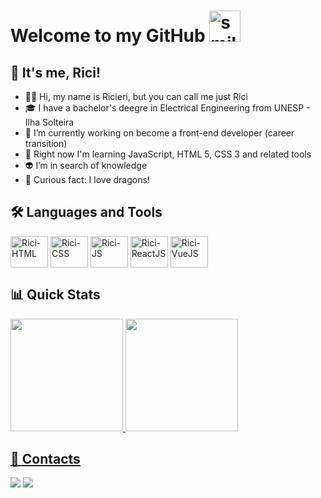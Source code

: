 # Welcome to my GitHub <img height="50px" width="50px" alt="smile-excited-happy-dance-toothless" src="https://media.tenor.com/bmvRZ3YACR8AAAAi/smile-excited.gif">

## 👋 It's me, Rici! 

- 🙋‍♂️ Hi, my name is Ricieri, but you can call me just Rici
- 🎓 I have a bachelor's deegre in Electrical Engineering from UNESP - Ilha Solteira
- 🔭 I’m currently working on become a front-end developer (career transition)
- 🌱 Right now I'm learning JavaScript, HTML 5, CSS 3 and related tools
- 👽 I’m in search of knowledge
- 🐲 Curious fact: I love dragons! 

## 🛠 Languages and Tools
<div style="display: inline_block"> 
    <img align="center" alt="Rici-HTML" height="50" width="60" src="https://cdn.jsdelivr.net/gh/devicons/devicon/icons/html5/html5-plain-wordmark.svg">
    <img align="center" alt="Rici-CSS" height="50" width="60" src="https://cdn.jsdelivr.net/gh/devicons/devicon/icons/css3/css3-plain-wordmark.svg">
    <img align="center" alt="Rici-JS" height="50" width="60" src="https://cdn.jsdelivr.net/gh/devicons/devicon/icons/javascript/javascript-plain.svg" />    
    <img align="center" alt="Rici-ReactJS" height="50" width="60" src="https://cdn.jsdelivr.net/gh/devicons/devicon/icons/react/react-original-wordmark.svg" />  
    <img align="center" alt="Rici-VueJS" height="50" width="60" src="https://cdn.jsdelivr.net/gh/devicons/devicon/icons/vuejs/vuejs-original-wordmark.svg" />  
</div>



## 📊 Quick Stats
<div>
  <a href="https://github.com/ricierirossi">
  <img height="180em" src="https://github-readme-stats.vercel.app/api?username=ricierirossi&show_icons=true&theme=transparent&include_all_commits=true&count_private=true&rank_icon=github"/>
  <img height="180em" src="https://github-readme-stats.vercel.app/api/top-langs/?username=ricierirossi&layout=compact&langs_count=7&theme=transparent"/>
</div>

## 📱 Contacts
<div> 
  <a href = "mailto:rossi.ricieri@gmail.com"><img src="https://img.shields.io/badge/-Gmail-%23333?style=for-the-badge&logo=gmail&logoColor=white" target="_blank"></a>
  <a href="https://www.linkedin.com/in/matheus-ricieri-rossi-da-silva-17768a1b8/" target="_blank"><img src="https://img.shields.io/badge/-LinkedIn-%23333?style=for-the-badge&logo=linkedin&logoColor=white" target="_blank"></a>   
</div>

